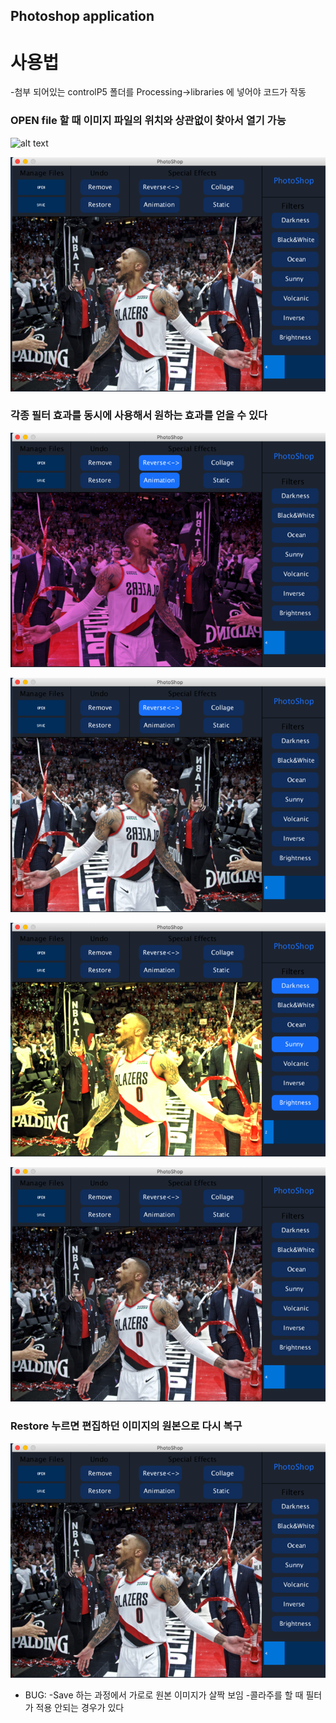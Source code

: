 ## Photoshop application

# 사용법
-첨부 되어있는 controlP5 폴더를 Processing->libraries 에 넣어야 코드가 작동
### OPEN file 할 때 이미지 파일의 위치와 상관없이 찾아서 열기 가능
![alt text](https://github.com/junbangg/PhotoShop/blob/master/photoshop_example/Screen_Shot_2019-08-03_at_6.16.10_PM.png.png?raw=true)

![alt text](https://github.com/junbangg/PhotoShop/blob/master/photoshop_example/dame.png?raw=true)

### 각종 필터 효과를 동시에 사용해서 원하는 효과를 얻을 수 있다
![alt text](https://github.com/junbangg/PhotoShop/blob/master/photoshop_example/animation.png?raw=true)

![alt text](https://github.com/junbangg/PhotoShop/blob/master/photoshop_example/reverse.png?raw=true)

![alt text](https://github.com/junbangg/PhotoShop/blob/master/photoshop_example/sunny.png?raw=true)

![alt text](https://github.com/junbangg/PhotoShop/blob/master/photoshop_example/dame.png?raw=true)

### Restore 누르면 편집하던 이미지의 원본으로 다시 복구
![alt text](https://github.com/junbangg/PhotoShop/blob/master/photoshop_example/dame.png?raw=true)



- BUG: -Save 하는 과정에서 가로로 원본 이미지가 살짝 보임
       -콜라주를 할 때 필터가 적용 안되는 경우가 있다
